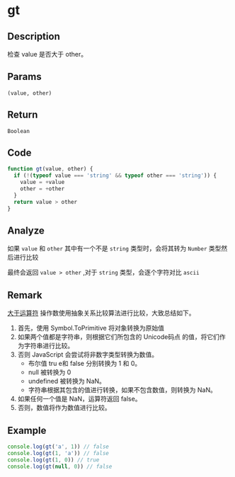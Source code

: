 # gt

## Description
检查 value 是否大于 other。
## Params
`(value, other)`
## Return
`Boolean`

## Code
```js
function gt(value, other) {
  if (!(typeof value === 'string' && typeof other === 'string')) {
    value = +value
    other = +other
  }
  return value > other
}
```
## Analyze
如果 `value` 和 `other` 其中有一个不是 `string` 类型时，会将其转为 `Number` 类型然后进行比较

最终会返回 `value > other` ,对于 `string` 类型，会逐个字符对比 `ascii`
## Remark
[大于运算符](https://developer.mozilla.org/zh-CN/docs/Web/JavaScript/Reference/Operators/Greater_than)
操作数使用抽象关系比较算法进行比较，大致总结如下。

1. 首先，使用 Symbol.ToPrimitive 将对象转换为原始值
2. 如果两个值都是字符串，则根据它们所包含的 Unicode码点 的值，将它们作为字符串进行比较。
3. 否则 JavaScript 会尝试将非数字类型转换为数值。
    - 布尔值 tru e和 false 分别转换为 1 和 0。
    - null 被转换为 0
    - undefined 被转换为 NaN。
    - 字符串根据其包含的值进行转换，如果不包含数值，则转换为 NaN。
4. 如果任何一个值是 NaN，运算符返回 false。
5. 否则，数值将作为数值进行比较。
## Example
```js
console.log(gt('a', 1)) // false
console.log(gt(1, 'a')) // false
console.log(gt(1, 0)) // true
console.log(gt(null, 0)) // false
```
